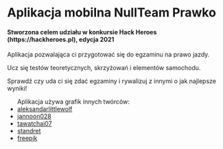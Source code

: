 <h1>Aplikacja mobilna NullTeam Prawko</h1>

<h4>Stworzona celem udziału w konkursie Hack Heroes (https://hackheroes.pl), edycja 2021</h4>

<p>Aplikacja pozwalająca ci przygotować się do egzaminu na prawo jazdy.</p>
<p>Ucz się testów teoretycznych, skrzyżowań i elementów samochodu.</p>
<p>Sprawdź czy uda ci się zdać egzaminy i rywalizuj z innymi o jak najlepsze wyniki!</p>

<ul>Aplikacja używa grafik innych twórców:
  <li><a href="https://pl.freepik.com/aleksandarlittlewolf">aleksandarlittlewolf</a></li>
  <li><a href="https://pl.freepik.com/jannoon028">jannoon028</a></li>
  <li><a href="https://pl.freepik.com/tawatchai07">tawatchai07</a></li>
  <li><a href="https://pl.freepik.com/standret">standret</a></li>
  <li><a href="https://pl.freepik.com/freepik">freepik</a></li>
</ul>
